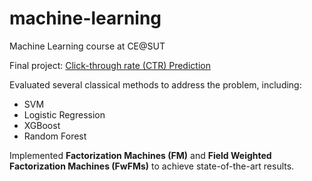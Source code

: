# machine-learning
Machine Learning course at CE@SUT


Final project: [Click-through rate (CTR) Prediction](https://armin-saadat.medium.com/final-ml-project-debb304f6de0)

Evaluated several classical methods to address the problem, including: 
- SVM
- Logistic Regression
- XGBoost 
- Random Forest<br />


Implemented **Factorization Machines (FM)** and **Field Weighted Factorization Machines (FwFMs)** to achieve state-of-the-art results.

